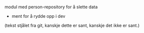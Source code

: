 modul med person-repository for å slette data

* ment for å rydde opp i dev


(tekst stjålet fra git, kanskje dette er sant, kanskje det ikke er sant.)
